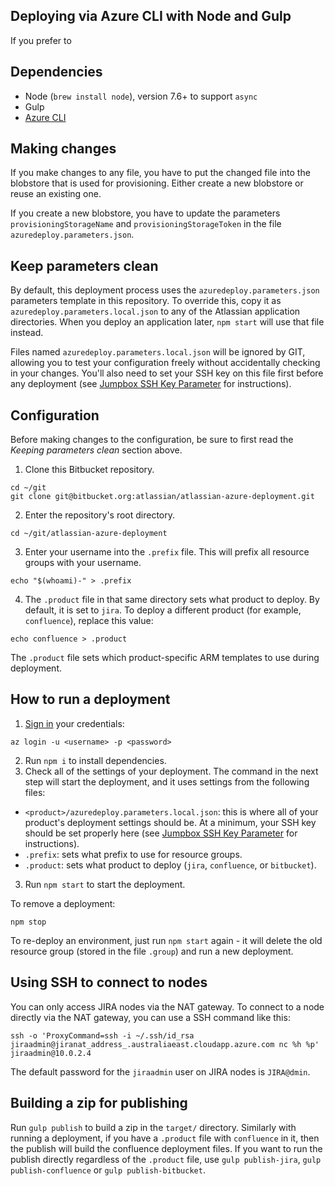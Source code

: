 ## Deploying via Azure CLI with Node and Gulp
If you prefer to

## Dependencies
* Node (`brew install node`), version 7.6+ to support `async`
* Gulp
* [Azure CLI](https://docs.microsoft.com/en-us/cli/azure/install-azure-cli?view=azure-cli-latest)  

## Making changes
If you make changes to any file, you have to put the changed file into the blobstore that is used for provisioning. Either create a new blobstore or reuse an existing one.

If you create a new blobstore, you have to update the parameters `provisioningStorageName` and `provisioningStorageToken`
in the file `azuredeploy.parameters.json`.

## Keep parameters clean

By default, this deployment process uses the `azuredeploy.parameters.json` parameters template in this repository. To override this, copy it as `azuredeploy.parameters.local.json` to any of the Atlassian application directories. When you deploy an application later, `npm start` will use that file instead.

Files named `azuredeploy.parameters.local.json` will be ignored by GIT, allowing you to test your configuration freely without accidentally checking in your changes. You'll also need to set your SSH key on this file first before any deployment (see [Jumpbox SSH Key Parameter](README.md) for instructions).

## Configuration
Before making changes to the configuration, be sure to first read the *Keeping parameters clean* section above.


1. Clone this Bitbucket repository.
```
cd ~/git
git clone git@bitbucket.org:atlassian/atlassian-azure-deployment.git
```
2. Enter the repository's root directory.
```
cd ~/git/atlassian-azure-deployment
```
3. Enter your username into the `.prefix` file. This will prefix all resource groups with your username.
```
echo "$(whoami)-" > .prefix
```
4. The `.product` file in that same directory sets what product to deploy. By default, it is set to `jira`. To deploy a different product (for example, `confluence`), replace this value:
```
echo confluence > .product
```

The `.product` file sets which product-specific ARM templates to use during deployment.

## How to run a deployment
1. [Sign in](https://docs.microsoft.com/en-us/cli/azure/authenticate-azure-cli?view=azure-cli-latest) your credentials:
```
az login -u <username> -p <password>
```
2. Run `npm i` to install dependencies.
3. Check all of the settings of your deployment. The command in the next step will start the deployment, and it uses settings from the following files:
 * `<product>/azuredeploy.parameters.local.json`: this is where all of your product's deployment settings should be. At a minimum, your SSH key should be set properly here (see [Jumpbox SSH Key Parameter](README.md) for instructions).
 * `.prefix`: sets what prefix to use for resource groups.
 * `.product`: sets what product to deploy (`jira`, `confluence`, or `bitbucket`).
3. Run `npm start` to start the deployment.

To remove a deployment:
```
npm stop
```

To re-deploy an environment,  just run `npm start` again - it will delete the old resource group (stored in the file `.group`) and run a new deployment.

## Using SSH to connect to nodes
You can only access JIRA nodes via the NAT gateway. To connect to a node directly via the NAT gateway, you can use a
SSH command like this:
```
ssh -o 'ProxyCommand=ssh -i ~/.ssh/id_rsa jiraadmin@jiranat_address_.australiaeast.cloudapp.azure.com nc %h %p' jiraadmin@10.0.2.4
```

The default password for the `jiraadmin` user on JIRA nodes is `JIRA@dmin`.

## Building a zip for publishing
Run `gulp publish` to build a zip in the `target/` directory. Similarly with running a deployment, if you have a `.product` file with `confluence` in it,
then the publish will build the confluence deployment files. If you want to run the publish directly regardless of the `.product` file,
use `gulp publish-jira`, `gulp publish-confluence` or `gulp publish-bitbucket`.
